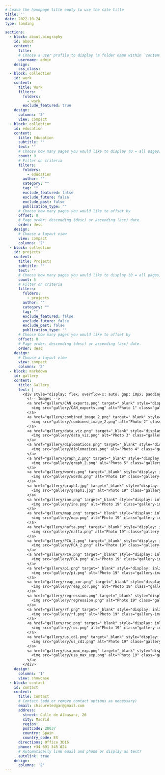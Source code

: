 ```yaml
---
# Leave the homepage title empty to use the site title
title: ''
date: 2022-10-24
type: landing

sections:
  - block: about.biography
    id: about
    content:
      title: 
      # Choose a user profile to display (a folder name within `content/authors/`)
      username: admin
    design:
      css_class: 
  - block: collection
    id: work
    content:
      title: Work
      filters:
        folders:
          - work
        exclude_featured: true
    design:
      columns: '2'
      view: compact
  - block: collection
    id: education
    content:
      title: Education
      subtitle: ''
      text: ''
      # Choose how many pages you would like to display (0 = all pages)
      count: 0
      # Filter on criteria
      filters:
        folders:
          - education
        author: ""
        category: ""
        tag: ""
        exclude_featured: false
        exclude_future: false
        exclude_past: false
        publication_type: ""
      # Choose how many pages you would like to offset by
      offset: 0
      # Page order: descending (desc) or ascending (asc) date.
      order: desc
    design:
      # Choose a layout view
      view: compact
      columns: '2'  
  - block: collection
    id: projects
    content:
      title: Projects
      subtitle: ''
      text: ''
      # Choose how many pages you would like to display (0 = all pages)
      count: 5
      # Filter on criteria
      filters:
        folders:
          - projects
        author: ""
        category: ""
        tag: ""
        exclude_featured: false
        exclude_future: false
        exclude_past: false
        publication_type: ""
      # Choose how many pages you would like to offset by
      offset: 0
      # Page order: descending (desc) or ascending (asc) date.
      order: desc
    design:
      # Choose a layout view
      view: compact
      columns: '2'
  - block: markdown
    id: gallery
    content:
      title: Gallery
      text: |
        <div style="display: flex; overflow-x: auto; gap: 10px; padding: 20px; scroll-behavior: smooth;">
          <!-- Images -->
          <a href="gallery/CAN_exports.png" target="_blank" style="display: inline-block;">
            <img src="gallery/CAN_exports.png" alt="Photo 1" class="gallery-image" style="width: 150px; height: auto; border-radius: 8px; box-shadow: 0 4px 6px rgba(0, 0, 0, 0.1);">
          </a>
          <a href="gallery/combined_image_2.png" target="_blank" style="display: inline-block;">
            <img src="gallery/combined_image_2.png" alt="Photo 2" class="gallery-image" style="width: 150px; height: auto; border-radius: 8px; box-shadow: 0 4px 6px rgba(0, 0, 0, 0.1);">
          </a>
          <a href="gallery/data_viz.png" target="_blank" style="display: inline-block;">
            <img src="gallery/data_viz.png" alt="Photo 3" class="gallery-image" style="width: 150px; height: auto; border-radius: 8px; box-shadow: 0 4px 6px rgba(0, 0, 0, 0.1);">
          </a>
          <a href="gallery/diplomaticos.png" target="_blank" style="display: inline-block;">
            <img src="gallery/diplomaticos.png" alt="Photo 4" class="gallery-image" style="width: 150px; height: auto; border-radius: 8px; box-shadow: 0 4px 6px rgba(0, 0, 0, 0.1);">
          </a>
          <a href="gallery/graph_2.png" target="_blank" style="display: inline-block;">
            <img src="gallery/graph_2.png" alt="Photo 5" class="gallery-image" style="width: 150px; height: auto; border-radius: 8px; box-shadow: 0 4px 6px rgba(0, 0, 0, 0.1);">
          </a>
          <a href="gallery/words.png" target="_blank" style="display: inline-block;">
            <img src="gallery/words.png" alt="Photo 19" class="gallery-image" style="width: 150px; height: auto; border-radius: 8px; box-shadow: 0 4px 6px rgba(0, 0, 0, 0.1);">
          </a>
          <a href="gallery/graph1.jpg" target="_blank" style="display: inline-block;">
            <img src="gallery/graph1.jpg" alt="Photo 19" class="gallery-image" style="width: 150px; height: auto; border-radius: 8px; box-shadow: 0 4px 6px rgba(0, 0, 0, 0.1);">
          </a>
          <a href="gallery/ine.png" target="_blank" style="display: inline-block;">
            <img src="gallery/ine.png" alt="Photo 19" class="gallery-image" style="width: 150px; height: auto; border-radius: 8px; box-shadow: 0 4px 6px rgba(0, 0, 0, 0.1);">
          </a>
          <a href="gallery/map.png" target="_blank" style="display: inline-block;">
            <img src="gallery/map.png" alt="Photo 19" class="gallery-image" style="width: 150px; height: auto; border-radius: 8px; box-shadow: 0 4px 6px rgba(0, 0, 0, 0.1);">
          </a>
          <a href="gallery/nafta.png" target="_blank" style="display: inline-block;">
            <img src="gallery/nafta.png" alt="Photo 19" class="gallery-image" style="width: 150px; height: auto; border-radius: 8px; box-shadow: 0 4px 6px rgba(0, 0, 0, 0.1);">
          </a>
          <a href="gallery/PCA_2.png" target="_blank" style="display: inline-block;">
            <img src="gallery/PCA_2.png" alt="Photo 19" class="gallery-image" style="width: 150px; height: auto; border-radius: 8px; box-shadow: 0 4px 6px rgba(0, 0, 0, 0.1);">
          </a>
          <a href="gallery/PCA.png" target="_blank" style="display: inline-block;">
            <img src="gallery/PCA.png" alt="Photo 19" class="gallery-image" style="width: 150px; height: auto; border-radius: 8px; box-shadow: 0 4px 6px rgba(0, 0, 0, 0.1);">
          </a>
          <a href="gallery/pi.png" target="_blank" style="display: inline-block;">
            <img src="gallery/pi.png" alt="Photo 19" class="gallery-image" style="width: 150px; height: auto; border-radius: 8px; box-shadow: 0 4px 6px rgba(0, 0, 0, 0.1);">
          </a>
          <a href="gallery/reap_cor.png" target="_blank" style="display: inline-block;">
            <img src="gallery/reap_cor.png" alt="Photo 19" class="gallery-image" style="width: 150px; height: auto; border-radius: 8px; box-shadow: 0 4px 6px rgba(0, 0, 0, 0.1);">
          </a>
          <a href="gallery/regression.png" target="_blank" style="display: inline-block;">
            <img src="gallery/regression.png" alt="Photo 19" class="gallery-image" style="width: 150px; height: auto; border-radius: 8px; box-shadow: 0 4px 6px rgba(0, 0, 0, 0.1);">
          </a>
          <a href="gallery/rf.png" target="_blank" style="display: inline-block;">
            <img src="gallery/rf.png" alt="Photo 19" class="gallery-image" style="width: 150px; height: auto; border-radius: 8px; box-shadow: 0 4px 6px rgba(0, 0, 0, 0.1);">
          </a>
          <a href="gallery/roc.png" target="_blank" style="display: inline-block;">
            <img src="gallery/roc.png" alt="Photo 19" class="gallery-image" style="width: 150px; height: auto; border-radius: 8px; box-shadow: 0 4px 6px rgba(0, 0, 0, 0.1);">
          </a>
          <a href="gallery/us_cd1.png" target="_blank" style="display: inline-block;">
            <img src="gallery/us_cd1.png" alt="Photo 19" class="gallery-image" style="width: 150px; height: auto; border-radius: 8px; box-shadow: 0 4px 6px rgba(0, 0, 0, 0.1);">
          </a>
          <a href="gallery/usa_max_exp.png" target="_blank" style="display: inline-block;">
            <img src="gallery/usa_max_exp.png" alt="Photo 19" class="gallery-image" style="width: 150px; height: auto; border-radius: 8px; box-shadow: 0 4px 6px rgba(0, 0, 0, 0.1);">
          </a>
        </div>
    design:
      columns: '1'
      view: showcase
  - block: contact
    id: contact
    content:
      title: Contact
      # Contact (add or remove contact options as necessary)
      email: chicureledgar@gmail.com
      address:
        street: Calle de Albasanz, 26
        city: Madrid
        region: 
        postcode: 28037
        country: Spain
        country_code: ES
      directions: Office 3D16
      phone: +34 691 345 024
      # Automatically link email and phone or display as text?
      autolink: true
    design:
      columns: '2'
---
```

